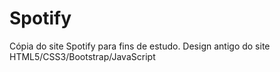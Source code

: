 # Spotify
Cópia do site Spotify para fins de estudo. Design antigo do site HTML5/CSS3/Bootstrap/JavaScript
